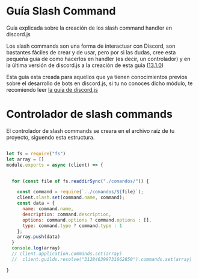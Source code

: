 # Guía Slash Command
Guía explicada sobre la creación de los slash command handler en discord.js

Los slash commands son una forma de interactuar con Discord, son bastantes fáciles de crear y de usar, pero por si las dudas, cree esta pequeña guía de como hacerlos en handler (es decir, un controlador) y en la última versión de discord.js a la creación de esta guía ([13.1.0](https://www.npmjs.com/package/discord.js/v/13.1.0))

Esta guía esta creada para aquellos que ya tienen conocimientos previos sobre el desarrollo de bots en discord.js, si tu no conoces dicho módulo, te recomiendo leer [la guía de discord.js](https://discordjs.guide/#before-you-begin)

# Controlador de slash commands

El controlador de slash commands se creara en el archivo raíz de tu proyecto, siguendo esta estructura.
```js

let fs = require("fs")
let array = []
module.exports = async (client) => {


  for (const file of fs.readdirSync("./comandos/")) {

    const command = require(`../comandos/${file}`);
    client.slash.set(command.name, command);
    const data = {
      name: command.name,
      description: command.description,
      options: command.options ? command.options : [],
      type: command.type ? command.type : 1
    };
    array.push(data)
  }
  console.log(array)
  // client.application.commands.set(array)
  //  client.guilds.resolve("312846399731662850").commands.set(array)

}
```
